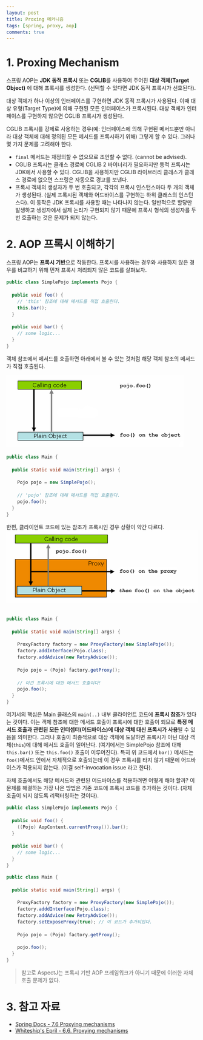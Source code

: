 ```yaml
---
layout: post
title: Proxing 메커니즘
tags: [spring, proxy, aop]
comments: true
---
```


# 1. Proxing Mechanism

스프링 AOP는 **JDK 동적 프록시** 또는 **CGLIB**를 사용하여 주어진 **대상 객체(Target Object)** 에 대해 프록시를 생성한다. (선택할 수 있다면
JDK 동적 프록시가 선호된다).

대상 객체가 하나 이상의 인터페이스를 구현하면 JDK 동적 프록시가 사용된다. 이때 대상 유형(Target Type)에 의해 구현된 모든 인터페이스가 프록시된다. 대상 객체가
인터페이스를 구현하지 않으면 CGLIB 프록시가 생성된다.

CGLIB 프록시를 강제로 사용하는 경우(예: 인터페이스에 의해 구현된 메서드뿐만 아니라 대상 객체에 대해 정의된 모든 메서드를 프록시하기 위해) 그렇게 할 수 있다. 그러나 몇
가지 문제를 고려해야 한다.

* `final` 메서드는 재정의할 수 없으므로 조언할 수 없다. (cannot be advised).
* CGLIB 프록시는 클래스 경로에 CGLIB 2 바이너리가 필요하지만 동적 프록시는 JDK에서 사용할 수 있다. CGLIB을 사용하지만 CGLIB 라이브러리 클래스가 클래스
  경로에 없으면 스프링은 자동으로 경고를 보낸다.
* 프록시 객체의 생성자가 두 번 호출되고, 각각의 프록시 인스턴스마다 두 개의 객체가 생성된다. (실제 프록시된 객체와 어드바이스를 구현하는 하위 클래스의 인스턴스다). 이
  동작은 JDK 프록시를 사용할 때는 나타나지 않는다. 일반적으로 할당만 발생하고 생성자에서 실제 논리가 구현되지 않기 때문에 프록시 형식의 생성자를 두 번 호출하는 것은 문제가
  되지 않는다.

# 2. AOP 프록시 이해하기

스프링 AOP는 **프록시 기반**으로 작동한다. 프록시를 사용하는 경우와 사용하지 않은 경우를 비교하기 위해 먼저 프록시 처리되지 않은 코드를 살펴보자.

```java
public class SimplePojo implements Pojo {

  public void foo() {
    // 'this' 참조에 대해 메서드를 직접 호출한다.
    this.bar();
  }

  public void bar() {
    // some logic...
  }
}
```

객체 참조에서 메서드를 호출하면 아래에서 볼 수 있는 것처럼 해당 객체 참조의 메서드가 직접 호출된다.

![aop-proxy-plain-pojo-call.png](../assets/img/2022-09-10-proxing-mechanism/aop-proxy-plain-pojo-call.png)

```java
public class Main {

  public static void main(String[] args) {

    Pojo pojo = new SimplePojo();

    // 'pojo' 참조에 대해 메서드를 직접 호출한다.
    pojo.foo();
  }
}
```

한편, 클라이언트 코드에 있는 참조가 프록시인 경우 상황이 약간 다르다.
![aop-proxy-call.png](../assets/img/2022-09-10-proxing-mechanism/aop-proxy-call.png)

```java

public class Main {

  public static void main(String[] args) {

    ProxyFactory factory = new ProxyFactory(new SimplePojo());
    factory.addInterface(Pojo.class);
    factory.addAdvice(new RetryAdvice());

    Pojo pojo = (Pojo) factory.getProxy();

    // 이건 프록시에 대한 메서드 호출이다! 
    pojo.foo();
  }
}
```

여기서의 핵심은 Main 클래스의 `main(..)` 내부 클라이언트 코드에 **프록시 참조**가 있다는 것이다. 이는 객체 참조에 대한 메서드 호출이 프록시에 대한 호출이
되므로 **특정 메서드 호출과 관련된 모든 인터셉터(어드바이스)에 대상 객체 대신 프록시가 사용**될 수 있음을 의미한다. 그러나 호출이 최종적으로 대상 객체에 도달하면 프록시가
아닌 대상 객체(`this`)에 대해 메서드 호출이 일어난다. (여기에서는 SimplePojo 참조에 대해`this.bar()` 또는 `this.foo()` 호출이
이루어진다). 특히 위 코드에서 `bar()` 메서드는 `foo()`메서드 안에서 자체적으로 호출되는데 이 경우 프록시를 타지 않기 때문에 어드바이스가 적용되지 않는다.
(이결 self-invocation issue 라고 한다).

자체 호출에서도 해당 메서드와 관련된 어드바이스를 적용하려면 어떻게 해야 할까? 이 문제를 해결하는 가장 나은 방법은 기존 코드에 프록시 코드를 추가하는 것이다. (자체 호출이
되지 않도록 리팩터링하는 것이다).

```java
public class SimplePojo implements Pojo {

  public void foo() {
    ((Pojo) AopContext.currentProxy()).bar();
  }

  public void bar() {
    // some logic...
  }
}
```

```java
public class Main {

  public static void main(String[] args) {

    ProxyFactory factory = new ProxyFactory(new SimplePojo());
    factory.adddInterface(Pojo.class);
    factory.addAdvice(new RetryAdvice());
    factory.setExposeProxy(true); // 이 코드가 추가되었다.

    Pojo pojo = (Pojo) factory.getProxy();

    pojo.foo();
  }
}

```

> 참고로 AspectJ는 프록시 기반 AOP 프레임워크가 아니기 때문에 이러한 자체 호출 문제가 없다.

# 3. 참고 자료
* [Spring Docs - 7.6 Proxying mechanisms](https://docs.spring.io/spring-framework/docs/3.0.0.M4/reference/html/ch07s06.html#aop-understanding-aop-proxies)
* [Whiteship's Epril - 6.6. Proxying mechanisms](https://keesun.github.io/chapter%2006/2007/04/06/6-6-proxying-mechanisms.html)
